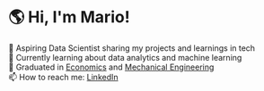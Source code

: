 # 🌎 Hi, I'm Mario!
🔭 Aspiring Data Scientist sharing my projects and learnings in tech<br/>
🌱 Currently learning about data analytics and machine learning<br/>
🏦 Graduated in [Economics](https://www.facamp.com.br/) and [Mechanical Engineering](https://www.puc-campinas.edu.br/)<br/>
📫 How to reach me: [LinkedIn](https://www.linkedin.com/in/mario-benini-martinelli-171906128/)<br/>
